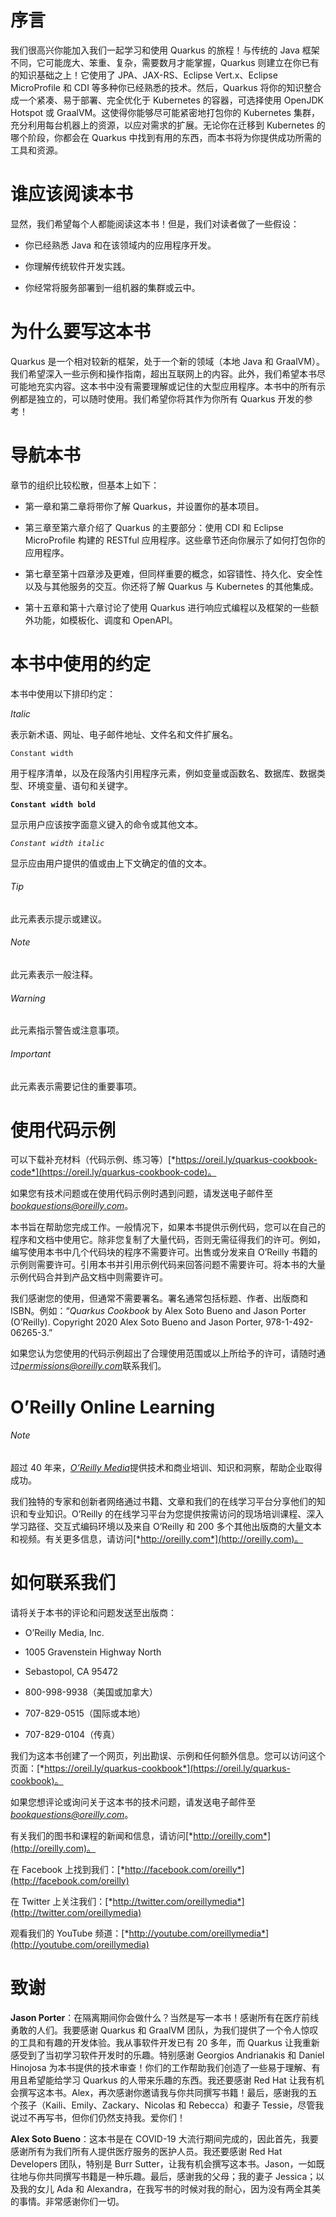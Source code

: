 # 序言

我们很高兴你能加入我们一起学习和使用 Quarkus 的旅程！与传统的 Java 框架不同，它可能庞大、笨重、复杂，需要数月才能掌握，Quarkus 则建立在你已有的知识基础之上！它使用了 JPA、JAX-RS、Eclipse Vert.x、Eclipse MicroProfile 和 CDI 等多种你已经熟悉的技术。然后，Quarkus 将你的知识整合成一个紧凑、易于部署、完全优化于 Kubernetes 的容器，可选择使用 OpenJDK Hotspot 或 GraalVM。这使得你能够尽可能紧密地打包你的 Kubernetes 集群，充分利用每台机器上的资源，以应对需求的扩展。无论你在迁移到 Kubernetes 的哪个阶段，你都会在 Quarkus 中找到有用的东西，而本书将为你提供成功所需的工具和资源。

# 谁应该阅读本书

显然，我们希望每个人都能阅读这本书！但是，我们对读者做了一些假设：

+   你已经熟悉 Java 和在该领域内的应用程序开发。

+   你理解传统软件开发实践。

+   你经常将服务部署到一组机器的集群或云中。

# 为什么要写这本书

Quarkus 是一个相对较新的框架，处于一个新的领域（本地 Java 和 GraalVM）。我们希望深入一些示例和操作指南，超出互联网上的内容。此外，我们希望本书尽可能地充实内容。这本书中没有需要理解或记住的大型应用程序。本书中的所有示例都是独立的，可以随时使用。我们希望你将其作为你所有 Quarkus 开发的参考！

# 导航本书

章节的组织比较松散，但基本上如下：

+   第一章和第二章将带你了解 Quarkus，并设置你的基本项目。

+   第三章至第六章介绍了 Quarkus 的主要部分：使用 CDI 和 Eclipse MicroProfile 构建的 RESTful 应用程序。这些章节还向你展示了如何打包你的应用程序。

+   第七章至第十四章涉及更难，但同样重要的概念，如容错性、持久化、安全性以及与其他服务的交互。你还将了解 Quarkus 与 Kubernetes 的其他集成。

+   第十五章和第十六章讨论了使用 Quarkus 进行响应式编程以及框架的一些额外功能，如模板化、调度和 OpenAPI。

# 本书中使用的约定

本书中使用以下排印约定：

*Italic*

表示新术语、网址、电子邮件地址、文件名和文件扩展名。

`Constant width`

用于程序清单，以及在段落内引用程序元素，例如变量或函数名、数据库、数据类型、环境变量、语句和关键字。

**`Constant width bold`**

显示用户应该按字面意义键入的命令或其他文本。

*`Constant width italic`*

显示应由用户提供的值或由上下文确定的值的文本。

###### Tip

此元素表示提示或建议。

###### Note

此元素表示一般注释。

###### Warning

此元素指示警告或注意事项。

###### Important

此元素表示需要记住的重要事项。

# 使用代码示例

可以下载补充材料（代码示例、练习等）[*https://oreil.ly/quarkus-cookbook-code*](https://oreil.ly/quarkus-cookbook-code)。

如果您有技术问题或在使用代码示例时遇到问题，请发送电子邮件至*bookquestions@oreilly.com*。

本书旨在帮助您完成工作。一般情况下，如果本书提供示例代码，您可以在自己的程序和文档中使用它。除非您复制了大量代码，否则无需征得我们的许可。例如，编写使用本书中几个代码块的程序不需要许可。出售或分发来自 O’Reilly 书籍的示例则需要许可。引用本书并引用示例代码来回答问题不需要许可。将本书的大量示例代码合并到产品文档中则需要许可。

我们感谢您的使用，但通常不需要署名。署名通常包括标题、作者、出版商和 ISBN。例如：“*Quarkus Cookbook* by Alex Soto Bueno and Jason Porter (O’Reilly). Copyright 2020 Alex Soto Bueno and Jason Porter, 978-1-492-06265-3.”

如果您认为您使用的代码示例超出了合理使用范围或以上所给予的许可，请随时通过*permissions@oreilly.com*联系我们。

# O’Reilly Online Learning

###### Note

超过 40 年来，[*O’Reilly Media*](http://oreilly.com)提供技术和商业培训、知识和洞察，帮助企业取得成功。

我们独特的专家和创新者网络通过书籍、文章和我们的在线学习平台分享他们的知识和专业知识。O’Reilly 的在线学习平台为您提供按需访问的现场培训课程、深入学习路径、交互式编码环境以及来自 O’Reilly 和 200 多个其他出版商的大量文本和视频。有关更多信息，请访问[*http://oreilly.com*](http://oreilly.com)。

# 如何联系我们

请将关于本书的评论和问题发送至出版商：

+   O’Reilly Media, Inc.

+   1005 Gravenstein Highway North

+   Sebastopol, CA 95472

+   800-998-9938（美国或加拿大）

+   707-829-0515（国际或本地）

+   707-829-0104（传真）

我们为这本书创建了一个网页，列出勘误、示例和任何额外信息。您可以访问这个页面：[*https://oreil.ly/quarkus-cookbook*](https://oreil.ly/quarkus-cookbook)。

如果您想评论或询问关于这本书的技术问题，请发送电子邮件至*bookquestions@oreilly.com*。

有关我们的图书和课程的新闻和信息，请访问[*http://oreilly.com*](http://oreilly.com)。

在 Facebook 上找到我们：[*http://facebook.com/oreilly*](http://facebook.com/oreilly)

在 Twitter 上关注我们：[*http://twitter.com/oreillymedia*](http://twitter.com/oreillymedia)

观看我们的 YouTube 频道：[*http://youtube.com/oreillymedia*](http://youtube.com/oreillymedia)

# 致谢

**Jason Porter**：在隔离期间你会做什么？当然是写一本书！感谢所有在医疗前线勇敢的人们。我要感谢 Quarkus 和 GraalVM 团队，为我们提供了一个令人惊叹的工具和有趣的开发体验。我从事软件开发已有 20 多年，而 Quarkus 让我重新感受到了当初学习软件开发时的乐趣。特别感谢 Georgios Andrianakis 和 Daniel Hinojosa 为本书提供的技术审查！你们的工作帮助我们创造了一些易于理解、有用且希望能给学习 Quarkus 的人带来乐趣的东西。我还要感谢 Red Hat 让我有机会撰写这本书。Alex，再次感谢你邀请我与你共同撰写书籍！最后，感谢我的五个孩子（Kaili、Emily、Zackary、Nicolas 和 Rebecca）和妻子 Tessie，尽管我说过不再写书，但你们仍然支持我。爱你们！

**Alex Soto Bueno**：这本书是在 COVID-19 大流行期间完成的，因此首先，我要感谢所有为我们所有人提供医疗服务的医护人员。我还要感谢 Red Hat Developers 团队，特别是 Burr Sutter，让我有机会撰写这本书。Jason，一如既往地与你共同撰写书籍是一种乐趣。最后，感谢我的父母；我的妻子 Jessica；以及我的女儿 Ada 和 Alexandra，在我写书的时候对我的耐心，因为没有两全其美的事情。非常感谢你们一切。
